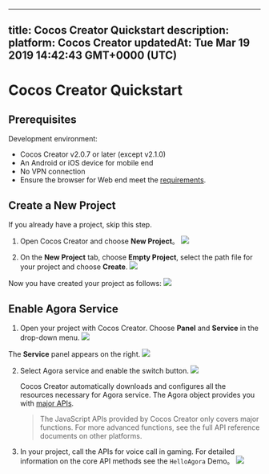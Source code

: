 
---
title: Cocos Creator Quickstart
description: 
platform: Cocos Creator
updatedAt: Tue Mar 19 2019 14:42:43 GMT+0000 (UTC)
---
# Cocos Creator Quickstart
## Prerequisites

Development environment:

- Cocos Creator v2.0.7 or later (except v2.1.0)
- An Android or iOS device for mobile end
- No VPN connection
- Ensure the browser for Web end meet the [requirements](https://docs.agora.io/en/Audio%20Broadcast/web_prepare?platform=Web).


## Create a New Project

If you already have a project, skip this step.

1. Open Cocos Creator and choose **New Project**。
   ![](https://web-cdn.agora.io/docs-files/1552018036690)
   

2. On the **New Project** tab, choose **Empty Project**, select the path file for your project and choose **Create**.
   ![](https://web-cdn.agora.io/docs-files/1552018176389)


Now you have created your project as follows:
![](https://web-cdn.agora.io/docs-files/1552018232037)

## Enable Agora Service

1. Open your project with Cocos Creator. Choose **Panel** and **Service** in the drop-down menu. 
![](https://web-cdn.agora.io/docs-files/1552018316864)

The **Service** panel appears on the right.
   ![](https://web-cdn.agora.io/docs-files/1552269837812)

2. Select Agora service and enable the switch button.
   ![](https://web-cdn.agora.io/docs-files/1552017332653)


    Cocos Creator automatically downloads and configures all the resources necessary for Agora service. The Agora object provides you with [major APIs](../../en/Interactive%20Gaming/game_cc.md).

   > The JavaScript APIs provided by Cocos Creator only covers major functions. For more advanced functions, see the full API reference documents on other platforms.

3. In your project, call the APIs for voice call in gaming. For detailed information on the core API methods see the `HelloAgora` Demo。
   ![](https://web-cdn.agora.io/docs-files/1551929077432)
